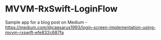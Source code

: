 # MVVM-RxSwift-LoginFlow

Sample app for a blog post on Medium - https://medium.com/@caesarus1993/login-screen-implementation-using-mvvm-rxswift-efe832c687fa
